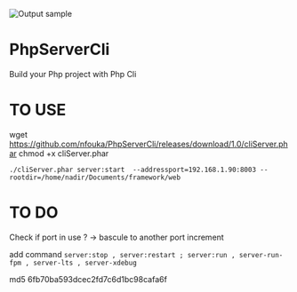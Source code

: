 ![Output sample](https://github.com/nfouka/datas/blob/master/Capture%20vid%C3%A9o%202020-09-12%2016%2028%2028.gif)

# PhpServerCli
Build your Php project with Php Cli

# TO USE 


wget https://github.com/nfouka/PhpServerCli/releases/download/1.0/cliServer.phar
chmod +x cliServer.phar 


``
./cliServer.phar server:start  --addressport=192.168.1.90:8003 --rootdir=/home/nadir/Documents/framework/web
``


# TO DO 

Check if port in use ? -> bascule to another port increment 

add command 
`
server:stop , server:restart ; server:run , server-run-fpm , server-lts , server-xdebug
`

md5 6fb70ba593dcec2fd7c6d1bc98cafa6f
